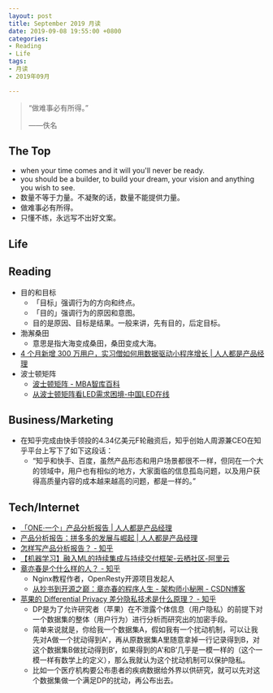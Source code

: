 ```yaml
---
layout: post
title: September 2019 月读
date: 2019-09-08 19:55:00 +0800
categories:
- Reading
- Life
tags:
- 月读
- 2019年09月

---
```


<blockquote class="blockquote-center">
<p>“做难事必有所得。”</p>
<p>——佚名</p>
</blockquote>

## The Top

- when your time comes and it will you'll never be ready.
- you should be a builder, to build your dream, your vision and anything you wish to see.
- 数量不等于力量。不凝聚的话，数量不能提供力量。
- 做难事必有所得。
- 只懂不练，永远写不出好文案。


## Life


## Reading

- 目的和目标
	- 「目标」强调行为的方向和终点。
	- 「目的」强调行为的原因和意图。
	- 目的是原因、目标是结果。一般来讲，先有目的，后定目标。
- 渤澥桑田
	- 意思是指大海变成桑田，桑田变成大海。
- [4 个月新增 300 万用户，实习僧如何用数据驱动小程序增长 | 人人都是产品经理](http://www.woshipm.com/operate/1759726.html)
- 波士顿矩阵
	- [波士顿矩阵 - MBA智库百科](https://wiki.mbalib.com/wiki/%E6%B3%A2%E5%A3%AB%E9%A1%BF%E7%9F%A9%E9%98%B5)
	- [从波士顿矩阵看LED需求困境-中国LED在线](https://www.ledinside.cn/outlook/20181009-44262.html)


## Business/Marketing

- 在知乎完成由快手领投的4.34亿美元F轮融资后，知乎创始人周源兼CEO在知乎平台上写下了如下这段话：
  - “知乎和快手、百度，虽然产品形态和用户场景都很不一样，但同在一个大的领域中，用户也有相似的地方，大家面临的信息孤岛问题，以及用户获得高质量内容的成本越来越高的问题，都是一样的。”

## Tech/Internet

- [「ONE·一个」产品分析报告 | 人人都是产品经理](http://www.woshipm.com/evaluating/1079950.html)
- [产品分析报告：拼多多的发展与崛起 | 人人都是产品经理](http://www.woshipm.com/evaluating/2614556.html)
- [怎样写产品分析报告？ - 知乎](https://www.zhihu.com/question/19649112)
- [【机器学习】融入ML的持续集成与持续交付框架-云栖社区-阿里云](https://yq.aliyun.com/articles/692461)
- [章亦春是个什么样的人？ - 知乎](https://www.zhihu.com/question/28951394)
	- Nginx教程作者，OpenResty开源项目发起人
	- [从抄书到开源之巅：章亦春的程序人生 - 架构师小秘圈 - CSDN博客](https://blog.csdn.net/g6U8W7p06dCO99fQ3/article/details/79801765)
- [苹果的 Differential Privacy 差分隐私技术是什么原理？ - 知乎](https://www.zhihu.com/question/47492648)
	- DP是为了允许研究者（苹果）在不泄露个体信息（用户隐私）的前提下对一个数据集的整体（用户行为）进行分析而研究出的加密手段。
	- 简单来说就是，你给我一个数据集A，假如我有一个扰动机制，可以让我先对A做一个扰动得到A'，再从原数据集A里随意拿掉一行记录得到B，对这个数据集B做扰动得到B‘，如果得到的A'和B’几乎是一模一样的（这个一模一样有数学上的定义），那么我就认为这个扰动机制可以保护隐私。
	- 比如一个医疗机构要公布患者的疾病数据给外界以供研究，就可以先对这个数据集做一个满足DP的扰动，再公布出去。
